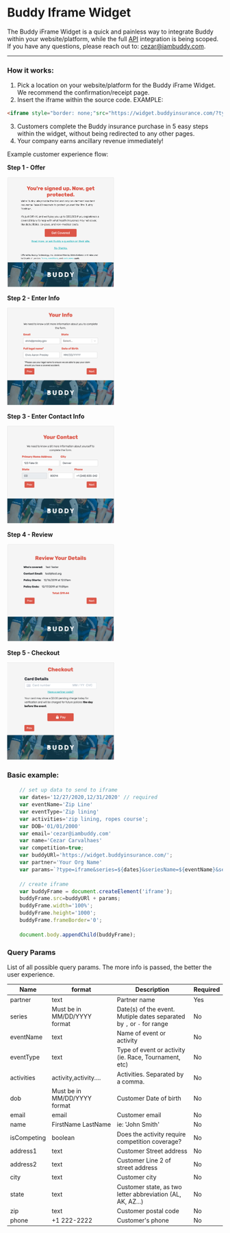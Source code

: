 # Buddy Iframe Widget

The Buddy iFrame Widget is a quick and painless way to integrate Buddy within your website/platform, while the full [API](https://buddyinsurance.com/api) integration is being scoped. If you have any questions, please reach out to: cezar@iambuddy.com.

---

### How it works:

1. Pick a location on your website/platform for the Buddy iFrame Widget. We recommend the confirmation/receipt page. 
2. Insert the iframe within the source code. EXAMPLE: 
```html
<iframe style="border: none;"src="https://widget.buddyinsurance.com/?type=iframe&series=12/07/2020-12/08/2020&seriesName=Buddy%20Race&seriesType=Race&isCompeting=true&partner=partnerName" width="100%" height="1000" frameborder="0"></iframe>
```
3. Customers complete the Buddy insurance purchase in 5 easy steps within the widget, without being redirected to any other pages. 
4. Your company earns ancillary revenue immediately! 

Example customer experience flow:

<div>
    <p style="font-weight: 700;">Step 1 - Offer</p>
    <img src="./frame1.png" width="250"/>
</div>

<div>
    <p style="font-weight: 700;">Step 2 - Enter Info</p>
    <img src="./frame2.png" width="250"/>
</div>

<div>
    <p style="font-weight: 700;">Step 3 - Enter Contact Info</p>
    <img src="./frame3.png" width="250"/>
</div>

<div>
    <p style="font-weight: 700;">Step 4 - Review</p>
    <img src="./frame4.png" width="250"/>
</div>

<div>
    <p style="font-weight: 700;">Step 5 - Checkout</p>
    <img src="./frame5.png" width="250"/>
</div>

### Basic example:

```javascript
    // set up data to send to iframe
    var dates='12/27/2020,12/31/2020' // required
    var eventName='Zip Line'
    var eventType='Zip lining'
    var activities='zip lining, ropes course';
    var DOB='01/01/2000'
    var email='cezar@iambuddy.com'
    var name='Cezar Carvalhaes'
    var competition=true;
    var buddyURl='https://widget.buddyinsurance.com/';
    var partner='Your Org Name'
    var params=`?type=iframe&series=${dates}&seriesName=${eventName}&seriesType=${eventType}&isCompeting=${competition}&dob=${DOB}&activities=${activities}&name=${name}&email=${email}&partner=${partner}`
    
    // create iframe
    var buddyFrame = document.createElement('iframe');
    buddyFrame.src=buddyURl + params;
    buddyFrame.width='100%';
    buddyFrame.height='1000';
    buddyFrame.frameBorder='0';

    document.body.appendChild(buddyFrame);
```

### Query Params
List of all possible query params. The more info is passed, the better the user experience.

| Name | format | Description | Required |
| --- | ---| --- | ---|
| partner | text | Partner name | Yes |
| series | Must be in MM/DD/YYYY format | Date(s) of the event. Mutiple dates separated by `,` or `-` for range | No |
| eventName | text | Name of event or activity | No |
| eventType | text | Type of event or activity (ie. Race, Tournament, etc) | No |
| activities | activity,activity.... | Activities. Separated by a comma. | No |
| dob | Must be in MM/DD/YYYY format | Customer Date of birth | No |
| email | email | Customer email | No |
| name | FirstName LastName | ie: 'John Smith' | No |
| isCompeting | boolean | Does the activity require competition coverage? | No |
| address1 | text | Customer Street address | No |
| address2 | text | Customer Line 2 of street address | No |
| city | text | Customer city | No |
| state | text | Customer state, as two letter abbreviation (AL, AK, AZ...) | No |
| zip | text | Customer postal code | No |
| phone | +1 222-2222 | Customer's phone | No |
